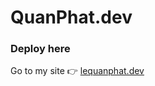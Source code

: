 # QuanPhat.dev

### Deploy here

Go to my site 👉 [lequanphat.dev](https://lequanphat.github.io/lequanphat/)
